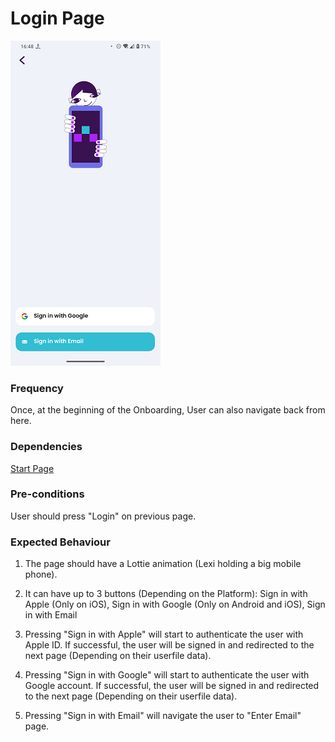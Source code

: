 # Login Page

![LoginPage](../_media/Onboarding/LoginPage.png)

### Frequency

Once, at the beginning of the Onboarding, User can also navigate back from here.

### Dependencies

[Start Page](StartPage.md)

### Pre-conditions

User should press "Login" on previous page.

### Expected Behaviour

1. The page should have a  Lottie animation (Lexi holding a big mobile phone).

2. It can have up to 3 buttons (Depending on the Platform): 
Sign in with Apple (Only on iOS), Sign in with Google (Only on Android and iOS), Sign in with Email

3. Pressing "Sign in with Apple" will start to authenticate the user with Apple ID. If successful, the user will be signed in and redirected to the next page (Depending on their userfile data).

4. Pressing "Sign in with Google" will start to authenticate the user with Google account. If successful, the user will be signed in and redirected to the next page (Depending on their userfile data).

5. Pressing "Sign in with Email" will navigate the user to "Enter Email" page.
